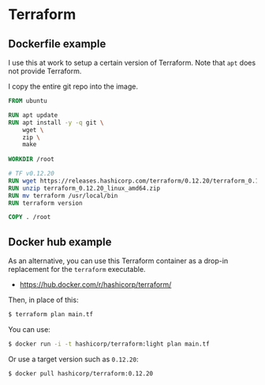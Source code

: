 # Terraform

## Dockerfile example

I use this at work to setup a certain version of Terraform. Note that `apt` does not provide Terraform.

I copy the entire git repo into the image.

```dockerfile
FROM ubuntu

RUN apt update
RUN apt install -y -q git \
	wget \
	zip \
	make
	
WORKDIR /root

# TF v0.12.20
RUN wget https://releases.hashicorp.com/terraform/0.12.20/terraform_0.12.20_linux_amd64.zip
RUN	unzip terraform_0.12.20_linux_amd64.zip
RUN mv terraform /usr/local/bin
RUN terraform version

COPY . /root
```

## Docker hub example

As an alternative, you can use this Terraform container as a drop-in replacement for the `terraform` executable.

- https://hub.docker.com/r/hashicorp/terraform/

Then, in place of this:

```sh
$ terraform plan main.tf
```

You can use:

```sh
$ docker run -i -t hashicorp/terraform:light plan main.tf
```

Or use a target version such as `0.12.20`:

```sh
$ docker pull hashicorp/terraform:0.12.20
```
